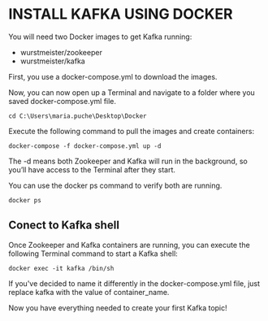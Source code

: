 # **INSTALL KAFKA USING DOCKER**

You will need two Docker images to get Kafka running:
- wurstmeister/zookeeper
- wurstmeister/kafka

First, you use a docker-compose.yml to download the images.

Now, you can now open up a Terminal and navigate to a folder where you saved docker-compose.yml file. 

    cd C:\Users\maria.puche\Desktop\Docker

Execute the following command to pull the images and create containers:

    docker-compose -f docker-compose.yml up -d

The -d means both Zookeeper and Kafka will run in the background, so you’ll have access to the Terminal after they start.

You can use the docker ps command to verify both are running.

    docker ps

## **Conect to Kafka shell**

Once Zookeeper and Kafka containers are running, you can execute the following Terminal command to start a Kafka shell:

    docker exec -it kafka /bin/sh

If you've decided to name it differently in the docker-compose.yml file, just replace kafka with the value of container_name.      

Now you have everything needed to create your first Kafka topic!
